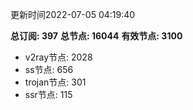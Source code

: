 更新时间2022-07-05 04:19:40

**总订阅: 397**
**总节点: 16044**
**有效节点: 3100**
- v2ray节点: 2028
- ss节点: 656
- trojan节点: 301
- ssr节点: 115
